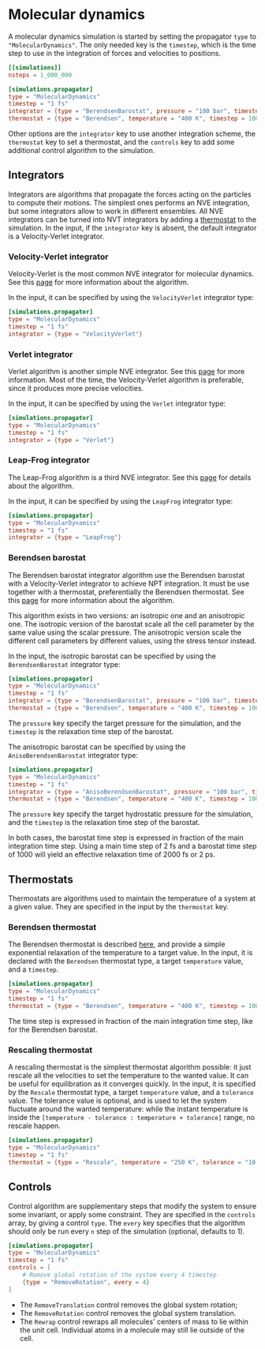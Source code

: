 # Molecular dynamics

A molecular dynamics simulation is started by setting the propagator `type` to
`"MolecularDynamics"`. The only needed key is the `timestep`, which is the
time step to use in the integration of forces and velocities to positions.

```toml
[[simulations]]
nsteps = 1_000_000

[simulations.propagator]
type = "MolecularDynamics"
timestep = "1 fs"
integrator = {type = "BerendsenBarostat", pressure = "100 bar", timestep = 1000}
thermostat = {type = "Berendsen", temperature = "400 K", timestep = 100}
```

Other options are the `integrator` key to use another integration scheme, the
`thermostat` key to set a thermostat, and the `controls` key to add some
additional control algorithm to the simulation.

## Integrators

Integrators are algorithms that propagate the forces acting on the particles to
compute their motions. The simplest ones performs an NVE integration, but some
integrators allow to work in different ensembles. All NVE integrators can be
turned into NVT integrators by adding a [thermostat](input/md.html#thermostats)
to the simulation. In the input, if the `integrator` key is absent, the default
integrator is a Velocity-Verlet integrator.

### Velocity-Verlet integrator

Velocity-Verlet is the most common NVE integrator for molecular dynamics. See
this [page][VelocityVerlet] for more information about the algorithm.

In the input, it can be specified by using the `VelocityVerlet` integrator type:

```toml
[simulations.propagator]
type = "MolecularDynamics"
timestep = "1 fs"
integrator = {type = "VelocityVerlet"}
```

[VelocityVerlet]: https://en.wikipedia.org/wiki/Verlet_integration#Velocity_Verlet

### Verlet integrator

Verlet algorithm is another simple NVE integrator. See this [page][Verlet] for
more information. Most of the time, the Velocity-Verlet algorithm is
preferable, since it produces more precise velocities.

In the input, it can be specified by using the `Verlet` integrator type:

```toml
[simulations.propagator]
type = "MolecularDynamics"
timestep = "1 fs"
integrator = {type = "Verlet"}
```

[Verlet]: https://en.wikipedia.org/wiki/Verlet_integration#Basic_St.C3.B6rmer.E2.80.93Verlet

### Leap-Frog integrator

The Leap-Frog algorithm is a third NVE integrator. See this [page][LeapFrog] for
details about the algorithm.

In the input, it can be specified by using the `LeapFrog` integrator type:

```toml
[simulations.propagator]
type = "MolecularDynamics"
timestep = "1 fs"
integrator = {type = "LeapFrog"}
```

[LeapFrog]: https://en.wikipedia.org/wiki/Leapfrog_integration

### Berendsen barostat

The Berendsen barostat integrator algorithm use the Berendsen barostat with a
Velocity-Verlet integrator to achieve NPT integration. It must be use together
with a thermostat, preferentially the Berendsen thermostat. See this
[page][BerendsenBarostat] for more information about the algorithm.

This algorithm exists in two versions: an isotropic one and an anisotropic one.
The isotropic version of the barostat scale all the cell parameter by the same
value using the scalar pressure. The anisotropic version scale the different
cell parameters by different values, using the stress tensor instead.

In the input, the isotropic barostat can be specified by using the
`BerendsenBarostat` integrator type:

```toml
[simulations.propagator]
type = "MolecularDynamics"
timestep = "1 fs"
integrator = {type = "BerendsenBarostat", pressure = "100 bar", timestep = 1000}
thermostat = {type = "Berendsen", temperature = "400 K", timestep = 100}
```

The `pressure` key specify the target pressure for the simulation, and the
`timestep` is the relaxation time step of the barostat.

The anisotropic barostat can be specified by using the `AnisoBerendsenBarostat`
integrator type:

```toml
[simulations.propagator]
type = "MolecularDynamics"
timestep = "1 fs"
integrator = {type = "AnisoBerendsenBarostat", pressure = "100 bar", timestep = 1000}
thermostat = {type = "Berendsen", temperature = "400 K", timestep = 100}
```

The `pressure` key specify the target hydrostatic pressure for the simulation,
and the `timestep` is the relaxation time step of the barostat.

In both cases, the barostat time step is expressed in fraction of the main
integration time step. Using a main time step of 2 fs and a barostat time step
of 1000 will yield an effective relaxation time of 2000 fs or 2 ps.

[BerendsenBarostat]: http://www.sklogwiki.org/SklogWiki/index.php/Berendsen_barostat

## Thermostats

Thermostats are algorithms used to maintain the temperature of a system at a
given value. They are specified in the input by the `thermostat` key.

### Berendsen thermostat

The Berendsen thermostat is described [here][BerendsenThermostat], and provide a
simple exponential relaxation of the temperature to a target value. In the
input, it is declared with the `Berendsen` thermostat type, a target
`temperature` value, and a `timestep`.

```toml
[simulations.propagator]
type = "MolecularDynamics"
timestep = "1 fs"
thermostat = {type = "Berendsen", temperature = "400 K", timestep = 100}
```

The time step is expressed in fraction of the main integration time step, like
for the Berendsen barostat.

[BerendsenThermostat]: http://www.sklogwiki.org/SklogWiki/index.php/Berendsen_thermostat

### Rescaling thermostat

A rescaling thermostat is the simplest thermostat algorithm possible: it just
rescale all the velocities to set the temperature to the wanted value. It can be
useful for equilibration as it converges quickly. In the input, it is specified
by the `Rescale` thermostat type, a target `temperature` value, and a
`tolerance` value. The tolerance value is optional, and is used to let the
system fluctuate around the wanted temperature: while the instant temperature is
inside the `[temperature - tolerance : temperature + tolerance]` range, no
rescale happen.

```toml
[simulations.propagator]
type = "MolecularDynamics"
timestep = "1 fs"
thermostat = {type = "Rescale", temperature = "250 K", tolerance = "10 K"}
```

## Controls

Control algorithm are supplementary steps that modify the system to ensure some
invariant, or apply some constraint. They are specified in the `controls` array,
by giving a control `type`. The `every` key specifies that the algorithm should
only be run every `n` step of the simulation (optional, defaults to 1).

```toml
[simulations.propagator]
type = "MolecularDynamics"
timestep = "1 fs"
controls = [
    # Remove global rotation of the system every 4 timestep
    {type = "RemoveRotation", every = 4}
]
```

- The `RemoveTranslation` control removes the global system rotation;
- The `RemoveRotation` control removes the global system translation.
- The `Rewrap` control rewraps all molecules' centers of mass to lie within the
  unit cell. Individual atoms in a molecule may still lie outside of the cell.
